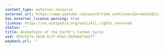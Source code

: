 ```yaml
---
content_type: external-resource
external_url: https://www.youtube.com/watch?time_continue=1&v=dwVsD9CiokY
has_external_license_warning: true
license: https://en.wikipedia.org/wiki/All_rights_reserved
status: ''
title: Animations of the Earth's Carbon Cycle
uid: 455cb27e-1b28-4c1f-93a1-81b3eef1e277
wayback_url: ''
---
```

